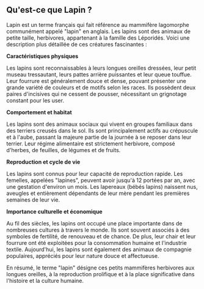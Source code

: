 ## Qu'est-ce que Lapin ?

Lapin est un terme français qui fait référence au mammifère lagomorphe communément appelé "lapin" en anglais. Les lapins sont des animaux de petite taille, herbivores, appartenant à la famille des Léporidés. Voici une description plus détaillée de ces créatures fascinantes :

**Caractéristiques physiques**

Les lapins sont reconnaissables à leurs longues oreilles dressées, leur petit museau tressautant, leurs pattes arrière puissantes et leur queue touffue. Leur fourrure est généralement douce et dense, pouvant présenter une grande variété de couleurs et de motifs selon les races. Ils possèdent deux paires d'incisives qui ne cessent de pousser, nécessitant un grignotage constant pour les user.

**Comportement et habitat**

Les lapins sont des animaux sociaux qui vivent en groupes familiaux dans des terriers creusés dans le sol. Ils sont principalement actifs au crépuscule et à l'aube, passant la majeure partie de la journée à se reposer dans leur terrier. Leur régime alimentaire est strictement herbivore, composé d'herbes, de feuilles, de légumes et de fruits.

**Reproduction et cycle de vie**

Les lapins sont connus pour leur capacité de reproduction rapide. Les femelles, appelées "lapines", peuvent avoir jusqu'à 12 portées par an, avec une gestation d'environ un mois. Les lapereaux (bébés lapins) naissent nus, aveugles et entièrement dépendants de leur mère pendant les premières semaines de leur vie.

**Importance culturelle et économique**

Au fil des siècles, les lapins ont occupé une place importante dans de nombreuses cultures à travers le monde. Ils sont souvent associés à des symboles de fertilité, de renouveau et de chance. De plus, leur chair et leur fourrure ont été exploitées pour la consommation humaine et l'industrie textile. Aujourd'hui, les lapins sont également des animaux de compagnie populaires, appréciés pour leur nature douce et affectueuse.

En résumé, le terme "lapin" désigne ces petits mammifères herbivores aux longues oreilles, à la reproduction prolifique et à la place significative dans l'histoire et la culture humaine.